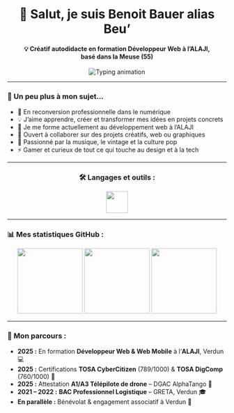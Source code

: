<h1 align="center">👋 Salut, je suis Benoit Bauer alias Beu’</h1>

<h4 align="center">
💡 Créatif autodidacte en formation Développeur Web à l’ALAJI,<br>
basé dans la Meuse (55)
</h4>

<p align="center">
  <img
    src="https://readme-typing-svg.herokuapp.com?font=Courier+Prime&weight=600&size=22&duration=4000&pause=1200&center=true&vCenter=true&width=900&color=FF8C00&lines=En+formation+Développeur+Web+à+l’ALAJI+🧠💻;En+route+vers+la+création+de+ma+micro-entreprise+🚀💫;Créatif,+curieux+et+déterminé+🎨⚡;Passionné+de+vinyles+et+d’univers+vintage+🎶🕶️;Gamer+dans+l’âme+🎮🔥"
    alt="Typing animation"
  />
</p>


---

### 🧩 Un peu plus à mon sujet…

- 🚀 En reconversion professionnelle dans le numérique  
- 💡 J’aime apprendre, créer et transformer mes idées en projets concrets  
- 🧠 Je me forme actuellement au développement web à l’ALAJI  
- 🤝 Ouvert à collaborer sur des projets créatifs, web ou graphiques  
- 🎵 Passionné par la musique, le vintage et la culture pop  
- ⚡ Gamer et curieux de tout ce qui touche au design et à la tech  

---

<h3 align="center">🛠️ Langages et outils :</h3>

<p align="center">
  <img src="https://skillicons.dev/icons?i=html,css,js,vscode,github,wordpress&theme=dark" height="50" />
</p>

---

### 📊 Mes statistiques GitHub :

<p align="center">
  <img src="https://github-readme-stats.vercel.app/api?username=BenoitBauer&show_icons=true&theme=tokyonight&hide_border=false&border_radius=10" height="150" />
  <img src="https://github-readme-streak-stats.herokuapp.com/?user=BenoitBauer&theme=tokyonight&hide_border=false&border_radius=10" height="150" />
  <img src="https://github-readme-stats.vercel.app/api/top-langs/?username=BenoitBauer&layout=compact&theme=tokyonight&hide_border=false&border_radius=10" height="150" />
</p>

---

<h3>🧭 Mon parcours :</h3>

<ul>
  <li><strong>2025 :</strong> En formation <strong>Développeur Web & Web Mobile</strong> à l’<strong>ALAJI</strong>, Verdun 💻</li>
  <li><strong>2025 :</strong> Certifications <strong>TOSA CyberCitizen</strong> (789/1000) & <strong>TOSA DigComp</strong> (760/1000) 🧠</li>
  <li><strong>2025 :</strong> Attestation <strong>A1/A3 Télépilote de drone</strong> – DGAC AlphaTango 🚁</li>
  <li><strong>2021 – 2022 :</strong> <strong>BAC Professionnel Logistique</strong> – GRETA, Verdun 🎓</li>
  <li><strong>En parallèle :</strong> Bénévolat & engagement associatif à Verdun 🤝</li>
</ul>




